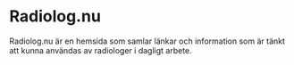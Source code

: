 # Radiolog.nu

Radiolog.nu är en hemsida som samlar länkar och information som är tänkt att kunna användas av radiologer i dagligt arbete.
